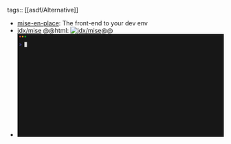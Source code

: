 tags:: [[asdf/Alternative]]

- [mise-en-place](https://mise.jdx.dev/): The front-end to your dev env
- [jdx/mise](https://github.com/jdx/mise)
  @@html: <a href="https://github.com/jdx/mise/"><img src="https://github-readme-stats-astronomer.vercel.app/api/pin/?username=jdx&repo=mise&theme=tokyonight" alt="jdx/mise"/></a>@@
- ![mise-en-place demo](https://raw.githubusercontent.com/jdx/mise/main/docs/demo.gif)
